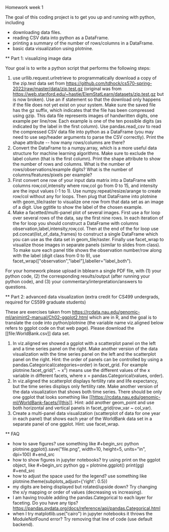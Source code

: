Homework week 1

The goal of this coding project is to get you up and running with
python, including
- downloading data files.
- reading CSV data into python as a DataFrame.
- printing a summary of the number of rows/columns in a DataFrame.
- basic data visualization using plotnine.

** Part 1: visualizing image data

Your goal is to write a python script that performs the following steps:

1. use urllib.request.urlretrieve to programmatically download a copy
   of the zip.test data set from
   https://github.com/tdhock/cs570-spring-2022/raw/master/data/zip.test.gz
   (original was from
   https://web.stanford.edu/~hastie/ElemStatLearn/datasets/zip.test.gz
   but is now broken).  Use an if statement so that the download only
   happens if the file does not yet exist on your system. Make sure
   the saved file has the gz suffix, which indicates that the file has
   been compressed using gzip. This data file represents images of
   handwritten digits, one example per line/row. Each example is one
   of the ten possible digits (as indicated by the label in the first
   column). Use pandas.read_csv to read the compressed CSV data file
   into python as a DataFrame (you may need to use sep/header
   arguments to parse the CSV correctly). Print the shape attribute --
   how many rows/columns are there?
2. Convert the DataFrame to a numpy.array, which is a more useful data
   structure for machine learning algorithms. Make sure to exclude the
   label column (that is the first column). Print the shape attribute
   to show the number of rows and columns. What is the number of
   rows/observations/example digits? What is the number of
   columns/features/pixels per example?
3. First convert one row of your input data matrix into a DataFrame
   with columns row,col,intensity where row,col go from 0 to 15, and
   intensity are the input values (-1 to 1). Use
   numpy.repeat/resize/arange to create row/col without any for
   loops. Then plug that DataFrame into plotnine with geom_tile/raster
   to visualize one row from that data set as an image of a digit. Use
   ggtitle to show the label of the chosen example.
4. Make a facetted/multi-panel plot of several images. First use a for
   loop over several rows of the data, say the first nine rows. In
   each iteration of the for loop you should construct a DataFrame
   with columns observation,label,intensity,row,col. Then at the end
   of the for loop use pd.concat(list_of_data_frames) to construct a
   single DataFrame which you can use as the data set in
   geom_tile/raster. Finally use facet_wrap to visualize those images
   in separate panels (similar to slides from class). To make sure
   each panel title shows the observation number/row along with the
   label (digit class from 0 to 9), use
   facet_wrap(["observation","label"],labeller="label_both").

For your homework please upload in bblearn a single PDF file, with (1)
your python code, (2) the corresponding results/output (after running
your python code), and (3) your commentary/interpretation/answers to
questions.

** Part 2: advanced data visualization (extra credit for CS499 undergrads, required for CS599 graduate students)

These are exercises taken from
https://rcdata.nau.edu/genomic-ml/animint2-manual/Ch02-ggplot2.html
which are in R, and the goal is to translate the code into
python/plotnine (the variable name viz.aligned below refers to ggplot
code on that web page). Please download the [[file:WorldBank.csv]] data
set.

1. In viz.aligned we showed a ggplot with a scatterplot panel on the
   left and a time series panel on the right. Make another version of
   the data visualization with the time series panel on the left and
   the scatterplot panel on the right. Hint: the order of panels can
   be controlled by using a pandas.Categorical(categories=order) in
   facet_grid. For example plotnine.facet_grid(". ~ x") means use the different
   values of the x variable in different facets, where x =
   pandas.Categorical(values, order).
2. In viz.aligned the scatterplot displays fertility rate and life
   expectancy, but the time series displays only fertility rate. Make
   another version of the data visualization that shows both time
   series. There should be only one ggplot that looks something like
   [[https://rcdata.nau.edu/genomic-ml/WorldBank-facets/][this]]. Hint: add another geom_point and use both horizontal and
   vertical panels in facet_grid(row_var ~ col_var).
3. Create a multi-panel data visualization (scatterplot of data for
   one year in each panel) that shows each year of the WorldBank data
   set in a separate panel of one ggplot. Hint: use facet_wrap.

** FAQ

- how to save figures? use something like 
#+begin_src python
plotnine.ggplot().save("file.png", width=10, height=5, units="in", dpi=100)
#+end_src
- how to show figures in jupyter notebooks? try using print on the
  ggplot object, like
#+begin_src python
gg = plotnine.ggplot()
print(gg)
#+end_src
- how to adjust the space used for the legend? use something like
  plotnine.theme(subplots_adjust={'right': 0.5})
- my digits are being displayed but rotated/upside down? Try changing
  the x/y mapping or order of values (decreasing vs increasing).
- I am having trouble adding the pandas.Categorical to each layer for
  faceting. Do you have any tips?
  https://pandas.pydata.org/docs/reference/api/pandas.Categorical.html
- when I try matplotlib.use("cairo") in jupyter notebooks it throws
  the ModuleNotFound error? Try removing that line of code (use
  default backend).



